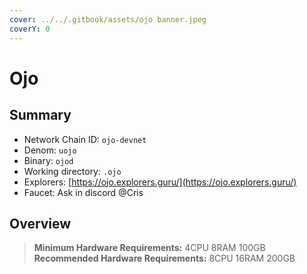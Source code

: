 ```yaml
---
cover: ../../.gitbook/assets/ojo banner.jpeg
coverY: 0
---
```


# Ojo

## Summary

* Network Chain ID: `ojo-devnet`
* Denom: `uojo`
* Binary: `ojod`
* Working directory: `.ojo`
* Explorers: [https://ojo.explorers.guru/](https://ojo.explorers.guru/)
* Faucet: Ask in discord @Cris

## Overview

> **Minimum Hardware Requirements:** 4CPU 8RAM 100GB \
> **Recommended Hardware Requirements:** 8CPU 16RAM 200GB

